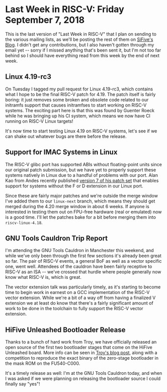 # Last Week in RISC-V: Friday September  7, 2018

This is the last version of "Last Week in RISC-V" that I plan on sending
to the various mailing lists, as we'll be posting the rest of them on
[SiFive's Blog](http://sifive.com/blog).  I didn't get any
contributions, but I also haven't gotten through my email yet -- sorry
if I missed anything that's been sent it, but I'm not too far behind so
I should have everything read from this week by the end of next week.

## Linux 4.19-rc3

On Tuesday I tagged my pull request for Linux 4.19-rc3, which contains
what I hope to be the final RISC-V patch for 4.19.  The patch itself is
fairly boring: it just removes some broken and obsolete code related to
our initramfs support that causes initramfses to start working on RISC-V
systems.  The exciting part here is that this was found by Guenter Roeck
while he was bringing up his CI system, which means we now have CI
running on RISC-V Linux targets!

It's now time to start testing Linux 4.19 on RISC-V systems, let's see
if we can shake out whatever bugs are there before the release.

## Support for IMAC Systems in Linux

The RISC-V glibc port has supported ABIs without floating-point units
since our original patch submission, but we have yet to properly support
these systems natively in Linux due to a handful of problems with our
port.  Alan Kao from Andes recently published [version 7 of his patch
set](https://lkml.kernel.org/r/1535332075-5727-1-git-send-email-alankao@andestech.com)
that enables support for systems without the F or D extension in our
Linux port.

Since these are fairly major patches and we're outside the merge window
I've added them to our `linux-next` branch, which means they should get
merged during the 4.20 merge window in about 6 weeks.  If anyone is
interested in testing them out on FPU-free hardware (real or emulated)
now is a good time.  I'll let the patches bake for a bit before merging
them into `riscv-linux-4.18`.

## GNU Tools Cauldron Trip Report

I'm attending the GNU Tools Cauldron in Manchester this weekend, and
while we've only been through the first few sections it's already been
great so far.  The pair of RISC-V events, a general BoF as well as a
vector specific one, went well.  Attendees of the cauldron have been
fairly receptive to RISC-V as an ISA -- we've crossed that hurdle where
people generally now know what RISC-V is, which is great.

The vector extension talk was particularly timely, as it's starting to
become time to begin work in earnest on a GCC implementation of the
RISC-V vector extension.  While we're a bit of a way off from having a
finalized V extension we at least do know that there's a fairly
significant amount of work to be done in the toolchain to fully support
the RISC-V vector extension.

## HiFive Unleashed Bootloader Release

Thanks to a bunch of hard work from Troy, we have officially released an
open source of the first two bootloader stages that come on the HiFive
Unleashed board.  More info can be seen in [Troy's blog
post](https://www.sifive.com/blog/2018/09/06/an-open-source-release-of-the-freedom-u540-c000s-bootloader/),
along with a competition to reproduce the exact binary of the zero-stage
bootloader in the mask ROM on the FU540-C000.

It's a timely release as well: I'm at the GNU Tools Cauldron today, and
when I was asked if we were planning on releasing the bootloader source
I could finally say "yes"!
